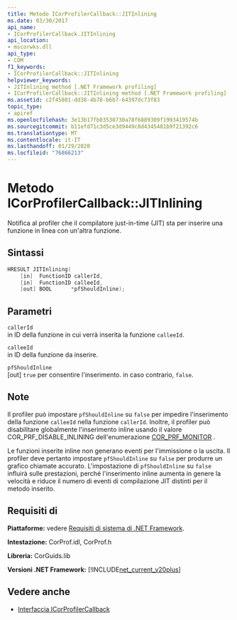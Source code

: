 ```yaml
---
title: Metodo ICorProfilerCallback::JITInlining
ms.date: 03/30/2017
api_name:
- ICorProfilerCallback.JITInlining
api_location:
- mscorwks.dll
api_type:
- COM
f1_keywords:
- ICorProfilerCallback::JITInlining
helpviewer_keywords:
- JITInlining method [.NET Framework profiling]
- ICorProfilerCallback::JITInlining method [.NET Framework profiling]
ms.assetid: c2f45801-dd38-4b78-b6b7-64397dc73f83
topic_type:
- apiref
ms.openlocfilehash: 3e13b17fb03530730a78f6889309f1993419574b
ms.sourcegitcommit: b11efd71c3d5ce3d9449c8d4345481b9f21392c6
ms.translationtype: MT
ms.contentlocale: it-IT
ms.lasthandoff: 01/29/2020
ms.locfileid: "76866213"
---
```

# <a name="icorprofilercallbackjitinlining-method"></a>Metodo ICorProfilerCallback::JITInlining
Notifica al profiler che il compilatore just-in-time (JIT) sta per inserire una funzione in linea con un'altra funzione.  
  
## <a name="syntax"></a>Sintassi  
  
```cpp  
HRESULT JITInlining(  
    [in]  FunctionID callerId,  
    [in]  FunctionID calleeId,  
    [out] BOOL      *pfShouldInline);  
```  
  
## <a name="parameters"></a>Parametri  
 `callerId`  
 in ID della funzione in cui verrà inserita la funzione `calleeId`.  
  
 `calleeId`  
 in ID della funzione da inserire.  
  
 `pfShouldInline`  
 [out] `true` per consentire l'inserimento. in caso contrario, `false`.  
  
## <a name="remarks"></a>Note  
 Il profiler può impostare `pfShouldInline` su `false` per impedire l'inserimento della funzione `calleeId` nella funzione `callerId`. Inoltre, il profiler può disabilitare globalmente l'inserimento inline usando il valore COR_PRF_DISABLE_INLINING dell'enumerazione [COR_PRF_MONITOR](cor-prf-monitor-enumeration.md) .  
  
 Le funzioni inserite inline non generano eventi per l'immissione o la uscita. Il profiler deve pertanto impostare `pfShouldInline` su `false` per produrre un grafico chiamate accurato. L'impostazione di `pfShouldInline` su `false` influirà sulle prestazioni, perché l'inserimento inline aumenta in genere la velocità e riduce il numero di eventi di compilazione JIT distinti per il metodo inserito.  
  
## <a name="requirements"></a>Requisiti di  
 **Piattaforme:** vedere [Requisiti di sistema di .NET Framework](../../../../docs/framework/get-started/system-requirements.md).  
  
 **Intestazione:** CorProf.idl, CorProf.h  
  
 **Libreria:** CorGuids.lib  
  
 **Versioni .NET Framework:** [!INCLUDE[net_current_v20plus](../../../../includes/net-current-v20plus-md.md)]  
  
## <a name="see-also"></a>Vedere anche

- [Interfaccia ICorProfilerCallback](icorprofilercallback-interface.md)
